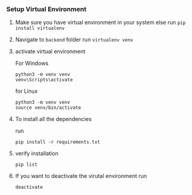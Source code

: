 ### Setup Virtual Environment

1.  Make sure you have virtual environment in your system
    else
    run `pip install virtualenv`

2.  Navigate to `backend` folder
    run `virtualenv venv`

3.  activate virtual environment

    For Windows

    ```
    python3 -m venv venv
    venv\Scripts\activate
    ```

    for Linux

    ```
    python3 -m venv venv
    source venv/bin/activate
    ```

4.  To install all the dependencies

    run

    ```
    pip install -r requirements.txt
    ```

5.  verify installation

    ```
    pip list
    ```

6.  If you want to deactivate the virutal environment
    run
    ```
    deactivate
    ```
